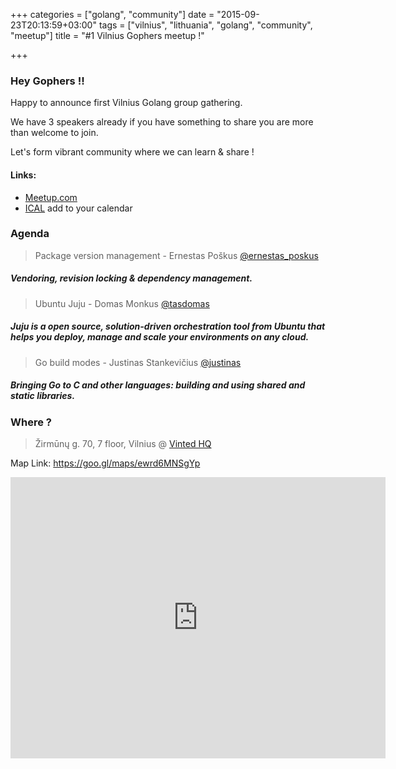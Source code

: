 +++
categories = ["golang", "community"]
date = "2015-09-23T20:13:59+03:00"
tags = ["vilnius", "lithuania", "golang", "community", "meetup"]
title = "#1 Vilnius Gophers meetup !"

+++

### Hey Gophers !!

Happy to announce first Vilnius Golang group gathering.

We have 3 speakers already if you have something to share you are more than welcome to join.

Let's form vibrant community where we can learn & share !


<!--more-->

#### Links:
 - [Meetup.com](http://www.meetup.com/Vilnius-Golang/events/225531544)
 - [ICAL](webcal://www.meetup.com/Vilnius-Golang/events/ical) add to your calendar

### Agenda

> Package version management - Ernestas Poškus [@ernestas_poskus](https://twitter.com/ernestas_poskus)

##### Vendoring, revision locking & dependency management.

>Ubuntu Juju - Domas Monkus [@tasdomas](https://twitter.com/tasdomas)

##### Juju is a open source, solution-driven orchestration tool from Ubuntu that helps you deploy, manage and scale your environments on any cloud.

> Go build modes - Justinas Stankevičius [@justinas](https://twitter.com/justinas)

##### Bringing Go to C and other languages: building and using shared and static libraries.



### Where ?

> Žirmūnų g. 70, 7 floor, Vilnius @ [Vinted HQ](http://vinted.com/)

Map Link: https://goo.gl/maps/ewrd6MNSgYp

<iframe src="https://www.google.com/maps/embed?pb=!1m18!1m12!1m3!1d2304.466550178463!2d25.3026989!3d54.7190079!2m3!1f0!2f0!3f0!3m2!1i1024!2i768!4f13.1!3m3!1m2!1s0x46dd96b623e1da3f%3A0x53b5182e253003ab!2zxb1pcm3Fq27FsyBnLiA3MCwgVmlsbml1cyAwOTEzMywgTGl0aHVhbmlh!5e0!3m2!1sen!2sus!4v1443029133372" width="600" height="450" frameborder="0" style="border:0" allowfullscreen></iframe>
